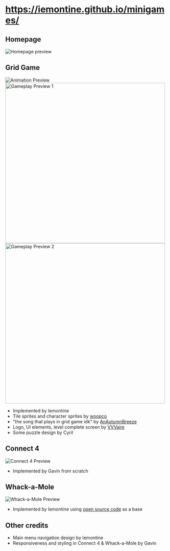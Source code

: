 # https://iemontine.github.io/minigames/
## Homepage
![Homepage preview](https://github.com/Iemontine/minigames/assets/95956143/85a3a6c8-b8bd-4102-973f-57de32cd33aa)

## Grid Game
![Animation Preview](https://github.com/Iemontine/minigames/assets/95956143/09034916-569c-4b94-b0a8-8ca51d35ee54)
<img src="https://github.com/Iemontine/minigames/assets/95956143/63d34524-cf6c-4603-ac1e-48e203f6aa35" alt="Gameplay Preview 1" width="500"/>
<img src="https://github.com/Iemontine/minigames/assets/95956143/bc8cab51-0b64-43a2-8be9-607d28e2ee00" alt="Gameplay Preview 2" width="500"/>
* Implemented by Iemontine
* Tile sprites and character sprites by [woopco](https://www.youtube.com/@sliem2749)
* "the song that plays in grid game idk" by [AnAutumnBreeze](https://www.youtube.com/@anautumnbreeze004)
* Logo, UI elements, level complete screen by [VVVaire](https://www.youtube.com/@VVVaire)
* Some puzzle design by Cyril

## Connect 4
![Connect 4 Preview](https://github.com/Iemontine/minigames/assets/95956143/99ed87ad-e7b5-45d3-9d4d-9d7566d7b645)
* Implemented by Gavin from scratch

## Whack-a-Mole
![Whack-a-Mole Preview](https://github.com/Iemontine/minigames/assets/95956143/877acb59-e906-4e66-beea-69bda2268ce5)
* Implemented by Iemontine using [open source code](https://github.com/0shuvo0/whack-a-mole) as a base

## Other credits
* Main menu navigation design by Iemontine
* Responsiveness and styling in Connect 4 & Whack-a-Mole by Gavin
